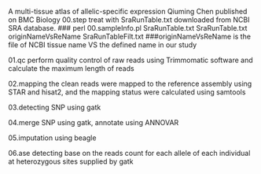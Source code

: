 A multi-tissue atlas of allelic-specific expression
Qiuming Chen
published on BMC Biology
00.step treat with SraRunTable.txt downloaded from NCBI SRA database. ###
perl 00.sampleInfo.pl SraRunTable.txt SraRunTable.txt originNameVsReName SraRunTableFilt.txt  ###originNameVsReName is the file of NCBI tissue name VS the defined name in our study

01.qc perform quality control of raw reads using Trimmomatic software and calculate the maximum length of reads

02.mapping the clean reads were mapped to the reference assembly using STAR and hisat2, and the mapping status were calculated using samtools 

03.detecting SNP using gatk 

04.merge SNP using gatk, annotate using ANNOVAR

05.imputation using beagle

06.ase detecting base on the reads count for each allele of each individual at heterozygous sites supplied by gatk
